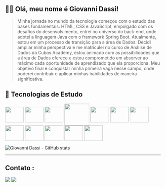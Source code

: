 ## 👨‍🎓 Olá, meu nome é <strong> Giovanni Dassi!</strong>
> Minha jornada no mundo da tecnologia começou com o estudo das bases fundamentais: HTML, CSS e JavaScript, empolgado com os desafios do desenvolvimento, entrei no universo do back-end, onde adotei a linguagem Java com o framework Spring Boot. Atualmente, estou em um processo de transição para a área de Dados. Decidi ampliar minha perspectiva e me matriculei no curso de Análise de Dados da Cubos Academy, estou animado com as possibilidades que a área de Dados oferece e estou comprometido em absorver ao máximo cada oportunidade de aprendizado que ela proporciona. Meu objetivo final é conquistar minha primeira vaga nesse campo, onde poderei contribuir e aplicar minhas habilidades de maneira significativa.

## 🚀 Tecnologias de Estudo 
<div style="display: inline_block"> 
<img align="center" height="50" width="60" src="https://cdn.jsdelivr.net/gh/devicons/devicon/icons/python/python-original.svg" />
<img align="center" height="50" width="60" src="https://global-uploads.webflow.com/6092ed75cac3156e208ac5e9/64d271f91c013aac3defc24c_Power%20BI.svg"/> 
<img align="center" height="50" width="60" src="https://cdn.jsdelivr.net/gh/devicons/devicon/icons/pandas/pandas-original-wordmark.svg" />
<img align="center" height="70" width="80" src="https://cdn.jsdelivr.net/gh/devicons/devicon/icons/numpy/numpy-original-wordmark.svg" /> 
<img align="center" height="50" width="60" src="https://global-uploads.webflow.com/6092ed75cac3156e208ac5e9/63fed77715cfef3c84ed10d4_Gooogle%20Colab.svg"/> 
<img align="center" height="50" width="60" src="https://global-uploads.webflow.com/6092ed75cac3156e208ac5e9/63fed775907057003122a811_Metabase.svg"/> 
<img align="center" height="50" width="60" src="https://cdn.jsdelivr.net/gh/devicons/devicon/icons/mysql/mysql-original-wordmark.svg" />
<img align="center" height="50" width="60" src="https://cdn.jsdelivr.net/gh/devicons/devicon/icons/postgresql/postgresql-original-wordmark.svg" />
<img align="center" height="50" width="60" src="https://global-uploads.webflow.com/6092ed75cac3156e208ac5e9/63fed779d285e192458b9540_MatplotLIB.svg"/> 
<img align="center" height="50" width="60" src="https://cdn.jsdelivr.net/gh/devicons/devicon/icons/jupyter/jupyter-original-wordmark.svg" />
<img align="center" height="50" width="60" src="https://global-uploads.webflow.com/6092ed75cac3156e208ac5e9/63fed77540f8ced26c7c32f7_Seaborn.svg"/> 
<img align="center" height="50" width="60" src="https://cdn.jsdelivr.net/gh/devicons/devicon/icons/vscode/vscode-original-wordmark.svg" />
</div>                    


![Giovanni Dassi - GitHub stats](https://github-readme-stats.vercel.app/api?username=GiovanniDassi&show_icons=true&theme=transparent)

---
## Contato :
<a href="https://instagram.com/_giovannidassi" target="_blank"><img src="https://img.shields.io/badge/-Instagram-%23E4405F?style=for-the-badge&logo=instagram&logoColor=white" target="_blank"></a>
 <a href="https://www.linkedin.com/in/giovanni-dassi-9272871ab/" target="_blank"><img src="https://img.shields.io/badge/-LinkedIn-%230077B5?style=for-the-badge&logo=linkedin&logoColor=white" target="_blank"></a> 
